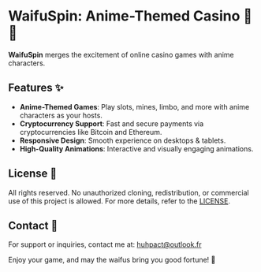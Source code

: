 # WaifuSpin: Anime-Themed Casino 🎰💎

**WaifuSpin** merges the excitement of online casino games with anime characters.


## Features ✨
- **Anime-Themed Games**: Play slots, mines, limbo, and more with anime characters as your hosts.
- **Cryptocurrency Support**: Fast and secure payments via cryptocurrencies like Bitcoin and Ethereum.
- **Responsive Design**: Smooth experience on desktops & tablets.
- **High-Quality Animations**: Interactive and visually engaging animations.


## License 📄

All rights reserved. No unauthorized cloning, redistribution, or commercial use of this project is allowed. For more details, refer to the [LICENSE](LICENSE.md).


## Contact 📧

For support or inquiries, contact me at: [huhpact@outlook.fr](mailto:huhpact@outlook.fr)


Enjoy your game, and may the waifus bring you good fortune! 🌟
